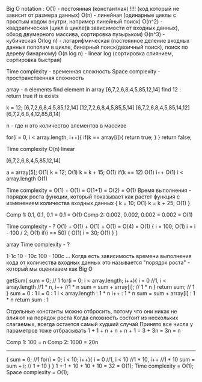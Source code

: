 Big O notation :
O(1) - постоянная (константная)   !!!! (код который не зависит от размера данных)
O(n) - линейная (одинарные циклы с простым кодом внутри, например линейный поиск)
O(n^2) - квадратическая (цикл в цикле(в зависимости от входных данных), обход двумерного массива,
сортировка пузырьком)
O(n^3) - кубическая
O(log n) - логарифмическая (постоянное деление входных данных пополам в цикле,
бинарный поиск(двоичный поиск), поиск по дереву бинарному)
O(n log n) - linear log (сортировка слиянием, сортировка быстрая)


Time complexity -  временная сложность
Space complexity - пространственная сложность

array - n elements
find element in array
[6,7,2,6,8,4,5,85,12,14]
find 12 : return true if is exists

k = 12;
[6,7,2,6,8,4,5,85,12,14]
[12,7,2,6,8,4,5,85,5,14]
[6,7,2,6,8,4,5,85,14,12]
[6,7,2,6,8,4,12,85,8,14]

n - где н это количество элементов в массиве

for(i = 0, i < array.length, i++){
    if(k == array[i]){
        return true;
    }
}
return false;

Time complexity O(n) linear

[6,7,2,6,8,4,5,85,12,14]

a = array[5];     O(1) 
k = 12;           O(1)
k = k + 15;       O(1)
if(k == 12)       O(1)
i++               O(1)
i < array.length  O(1)

Time complexity = O(1) + O(1) = O(1+1) = O(2) = O(1)
Время выполнения - порядок роста функции, который показывает как растет 
функция с изменением количества входных данных
{
k = 10;      O(1)
k = k + 25;  O(1)
}

Comp 1: 0.1, 0.1, 0.1 = 0.1 = O(1)
Comp 2: 0.002, 0.002, 0.002 = 0.002 = O(1)

Time complexity - ? O(1) + O(1) + O(1) + O(1) = O(4) = O(1)
{
    i = 100;           O(1)
    i = i - 100 / 2;   O(1)
    if(i == 50) {      O(1)
        i = 30;        O(1)
    }
}

array
Time complexity - ?

1-1c
10 - 10c
100 - 100c
...
Когда есть зависимость времени выполнения кода от количества входных данных
это называется "порядок роста" - который мы оцениваем как Big O

getSum{
    sum = 0;    // 1
    for(i = 0; i < array.length; i++){   i = 0 //1,  i < array.length //1 * n,   i++ //1 * n
        sum = sum + array[i]; // 1 * n
    }
    return sum;  // 1
}
sum = 0               : 1
i = 0                 : 1
i < array.length      : 1 * n
i++                   : 1 * n
sum = sum + array[i]  : 1 * n
return sum            : 1

Отдельные константы можно отбросить, потому что они никак не влияют на порядок роста
Когда сложность состоит из нескольких слагаемых, всегда остается самый худший случай
Принято все числа у параметров тоже отбрасывать
1 + 1 + n + n + n + 1 = 3 + 3n = 3n = n 


Comp 1: 100 = n
Comp 2: 1000 = 20n


-------------------------------------

{
    sum = 0;  //1
    for(i = 0; i < 10; i++){  i = 0 //1, i < 10 //1 * 10, i++ //1 * 10 
        sum = sum + i; // 1 * 10
    }
}
1 + 1 + 10 + 10 + 10 = 32 = O(1);
Time complexity = O(1);
Space complexity = O(1);